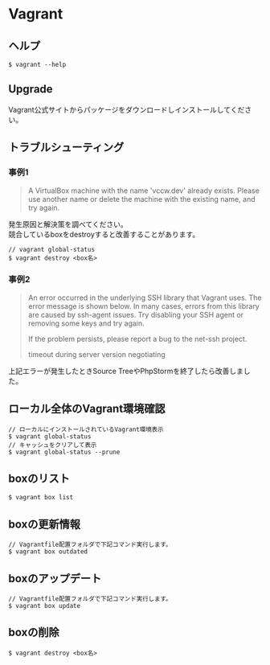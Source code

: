 # Vagrant

## ヘルプ

    $ vagrant --help

## Upgrade

Vagrant公式サイトからパッケージをダウンロードしインストールしてください。

## トラブルシューティング

### 事例1

> A VirtualBox machine with the name 'vccw.dev' already exists.
> Please use another name or delete the machine with the existing
> name, and try again.

発生原因と解決策を調べてください。  
競合しているboxをdestroyすると改善することがあります。

    // vagrant global-status
    $ vagrant destroy <box名>

### 事例2

> An error occurred in the underlying SSH library that Vagrant uses.
> The error message is shown below. In many cases, errors from this
> library are caused by ssh-agent issues. Try disabling your SSH
> agent or removing some keys and try again.
>
> If the problem persists, please report a bug to the net-ssh project.
>
> timeout during server version negotiating

上記エラーが発生したときSource TreeやPhpStormを終了したら改善しました。

## ローカル全体のVagrant環境確認

    // ローカルにインストールされているVagrant環境表示
    $ vagrant global-status
    // キャッシュをクリアして表示
    $ vagrant global-status --prune

## boxのリスト

    $ vagrant box list

## boxの更新情報

    // Vagrantfile配置フォルダで下記コマンド実行します。
    $ vagrant box outdated

## boxのアップデート

    // Vagrantfile配置フォルダで下記コマンド実行します。
    $ vagrant box update

## boxの削除

    $ vagrant destroy <box名>